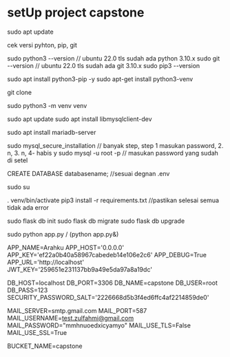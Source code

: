 # setUp project capstone

sudo apt update

cek versi pyhton, pip, git

sudo python3 --version // ubuntu 22.0 tls sudah ada python 3.10.x
sudo git --version  // ubuntu 22.0 tls sudah ada git 3.10.x
sudo pip3 --version


sudo apt install python3-pip -y
sudo apt-get install python3-venv

git clone

sudo python3 -m venv venv

sudo apt update
sudo apt install libmysqlclient-dev

sudo apt install mariadb-server

sudo mysql_secure_installation // banyak step,  step 1 masukan password, 2. n, 3. n, 4- habis y
sudo mysql -u root -p // masukan password yang sudah di setel

CREATE DATABASE databasename; //sesuai degnan .env

sudo su


. venv/bin/activate
pip3 install -r requirements.txt //pastikan selesai semua tidak ada error

sudo flask db init
sudo flask db migrate
sudo flask db upgrade

sudo python app.py / (python app.py&)



APP_NAME=Arahku
APP_HOST='0.0.0.0'
APP_KEY='ef22a0b40a58967cabedeb14e106e2c6'
APP_DEBUG=True
APP_URL='http://localhost'
JWT_KEY='259651e231137bb9a49e5da97a8a19dc'

DB_HOST=localhost
DB_PORT=3306
DB_NAME=capstone
DB_USER=root
DB_PASS=123
SECURITY_PASSWORD_SALT='2226668d5b3f4ed6ffc4af2214859de0'

MAIL_SERVER=smtp.gmail.com
MAIL_PORT=587
MAIL_USERNAME=test.zulfahmi@gmail.com
MAIL_PASSWORD="mmhnuoedxicyamyo"
MAIL_USE_TLS=False
MAIL_USE_SSL=True

BUCKET_NAME=capstone


